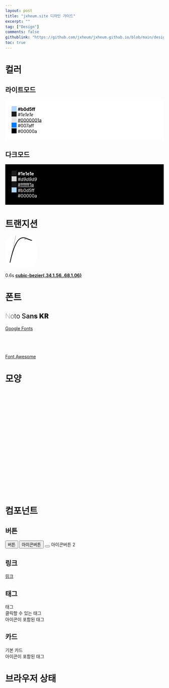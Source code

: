 ```yaml
---
layout: post
title: "jxheum.site 디자인 가이드"
excerpt: ""
tag: ["Design"]
comments: false
githublink: "https://github.com/jxheum/jxheum.github.io/blob/main/design/index.md"
toc: true
---
```


<script>
    ismoved = 0;
</script>

# 컬러

## 라이트모드
<div style="background:#fff;padding:20px;color:#000;">
<input style="background: #b0d5ff;padding: 0px;vertical-align: 2px;height: 16px;width: 16px;border:none;" disabled> <b>#b0d5ff</b><br>
<input style="background: #1e1e1e;padding: 0px;vertical-align: 2px;height: 16px;width: 16px;border:none;" disabled> <i>#1e1e1e</i><br>
<input style="background: #0000001a;padding: 0px;vertical-align: 2px;height: 16px;width: 16px;border:none;" disabled> <u>#0000001a</u><br>
<input style="background: #007aff;padding: 0px;vertical-align: 2px;height: 16px;width: 16px;border:none;" disabled> #007aff<br>
<input style="background: #00000a;padding: 0px;vertical-align: 2px;height: 16px;width: 16px;border:none;" disabled> #00000a<br>
</div>

## 다크모드
<div style="background:#000;padding:20px;color:#fff;">
<input style="background: #1e1e1e;padding: 0px;vertical-align: 2px;height: 16px;width: 16px;border:none;" disabled> <b>#1e1e1e</b><br>
<input style="background: #d9d9d9;padding: 0px;vertical-align: 2px;height: 16px;width: 16px;border:none;" disabled> <i>#d9d9d9</i><br>
<input style="background: #ffffff1a;padding: 0px;vertical-align: 2px;height: 16px;width: 16px;border:none;" disabled> <u>#ffffff1a</u><br>
<input style="background: #b0d5ff;padding: 0px;vertical-align: 2px;height: 16px;width: 16px;border:none;" disabled> #b0d5ff<br>
<input style="background: #00000a;padding: 0px;vertical-align: 2px;height: 16px;width: 16px;border:none;" disabled> #00000a<br>
</div>

# 트랜지션

<img src="/asset/transition_ease.png" style="background:white;border-radius:30px;transition: translate 0.6s cubic-bezier(.34,1.56,.68,1.06), transform 0.6s cubic-bezier(.34,1.56,.68,1.06), box-shadow 0.6s cubic-bezier(.34,1.56,.68,1.06);" onclick="if (ismoved != 1) {document.querySelector('#transimg').style.translate = 'calc(100vw / 3)', ismoved = 1} else {document.querySelector('#transimg').style.translate = '', ismoved = 0}" id="transimg" class="clickevent">

0.6s <a href="https://cubic-bezier.com/#.34,1.56,.68,1.06" target="_blank" aria-label="자세히 보기">**cubic-bezier(.34,1.56,.68,1.06)**</a>

# 폰트

## <span style="font-weight: 100;">N</span><span style="font-weight: 200;">o</span><span style="font-weight: 300;">t</span><span style="font-weight: 400;">o</span> <span style="font-weight: 500;">S</span><span style="font-weight: 600;">a</span><span style="font-weight: 700;">n</span><span style="font-weight: 800;">s</span> <span style="font-weight: 900;">KR</span>
<a href="https://fonts.google.com/noto/specimen/Noto+Sans+KR" target="_blank" aria-label="구글 폰트에서 보기">Google Fonts</a>

## <i class="fa-solid fa-font-awesome" style="vertical-align: 1px;"></i><i class="fa-solid fa-f" style="margin-left:5px;"></i><i class="fa-solid fa-o"></i><i class="fa-solid fa-n"></i><i class="fa-solid fa-t"></i><i class="fa-solid fa-a"></i><i class="fa-solid fa-w"></i><i class="fa-solid fa-e"></i><i class="fa-solid fa-s"></i><i class="fa-solid fa-o"></i><i class="fa-solid fa-m"></i><i class="fa-solid fa-e"></i>
<a href="https://fontawesome.com/" target="_blank" aria-label="홈페이지로 이동">Font Awesome</a>

# 모양

<div style="float:left;">
<div style="width:150px;height:50px;border-radius: 200px;" class="bg clickevent"></div>
<div style="width:150px;height:260px;border-radius: 30px;margin-top:10px;" class="bg clickevent"></div>
</div>
<div style="width:150px;height:320px;border-radius: 70px;margin-left: 160px;" class="bg clickevent"></div>


# 컴포넌트

## 버튼

<button aria-label="버튼">버튼</button>
<button aria-label="아이콘버튼"><i class="fa-solid fa-font-awesome"></i> 아이콘버튼</button>
<button aria-label="아이콘버튼2"><i class="fa-solid fa-font-awesome"></i></button> 아이콘버튼 2

## 링크

[링크](#링크)

<!-- ## 체크박스

<label class="checkboxc">Checked
  <input type="checkbox" checked="checked">
  <span class="checkmark"></span>
</label>
<label class="checkboxc">Not Checked
  <input type="checkbox">
  <span class="checkmark"></span>
</label> -->

## 태그

<div class="chip">태그</div>
<div class="chip activechip">클릭할 수 있는 태그</div>
<div class="chip"><i class="fa-solid fa-font-awesome"></i> 아이콘이 포함된 태그</div>

## 카드

<div class="postitm" style="width: calc(100% - 30px);">
<div class="posttitle">기본 카드</div>
<div class="postspt"><i class="fa-solid fa-font-awesome"></i> 아이콘이 포함된 태그
</div>
</div>

# 브라우저 상태

<div id="browser"></div>

<script>
  function getPWADisplayMode() {
  if (document.referrer.startsWith('android-app://'))
    return 'twa';
  if (window.matchMedia('(display-mode: browser)').matches)
    return 'browser';
  if (window.matchMedia('(display-mode: standalone)').matches)
    return 'standalone';
  if (window.matchMedia('(display-mode: minimal-ui)').matches)
    return 'minimal-ui';
  if (window.matchMedia('(display-mode: fullscreen)').matches)
    return 'fullscreen';
  if (window.matchMedia('(display-mode: window-controls-overlay)').matches)
    return 'window-controls-overlay';

  return 'unknown';
}

document.querySelector('#browser').innerHTML = getPWADisplayMode()
</script>